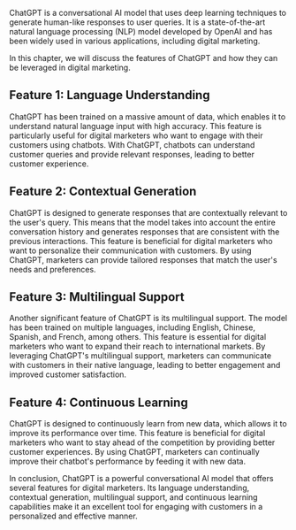 
ChatGPT is a conversational AI model that uses deep learning techniques to generate human-like responses to user queries. It is a state-of-the-art natural language processing (NLP) model developed by OpenAI and has been widely used in various applications, including digital marketing.

In this chapter, we will discuss the features of ChatGPT and how they can be leveraged in digital marketing.

Feature 1: Language Understanding
---------------------------------

ChatGPT has been trained on a massive amount of data, which enables it to understand natural language input with high accuracy. This feature is particularly useful for digital marketers who want to engage with their customers using chatbots. With ChatGPT, chatbots can understand customer queries and provide relevant responses, leading to better customer experience.

Feature 2: Contextual Generation
--------------------------------

ChatGPT is designed to generate responses that are contextually relevant to the user's query. This means that the model takes into account the entire conversation history and generates responses that are consistent with the previous interactions. This feature is beneficial for digital marketers who want to personalize their communication with customers. By using ChatGPT, marketers can provide tailored responses that match the user's needs and preferences.

Feature 3: Multilingual Support
-------------------------------

Another significant feature of ChatGPT is its multilingual support. The model has been trained on multiple languages, including English, Chinese, Spanish, and French, among others. This feature is essential for digital marketers who want to expand their reach to international markets. By leveraging ChatGPT's multilingual support, marketers can communicate with customers in their native language, leading to better engagement and improved customer satisfaction.

Feature 4: Continuous Learning
------------------------------

ChatGPT is designed to continuously learn from new data, which allows it to improve its performance over time. This feature is beneficial for digital marketers who want to stay ahead of the competition by providing better customer experiences. By using ChatGPT, marketers can continually improve their chatbot's performance by feeding it with new data.

In conclusion, ChatGPT is a powerful conversational AI model that offers several features for digital marketers. Its language understanding, contextual generation, multilingual support, and continuous learning capabilities make it an excellent tool for engaging with customers in a personalized and effective manner.
